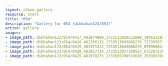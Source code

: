 ```yaml
---
layout: album_gallery
resource: stars
title: "054"
description: "Gallery for 054 (dikhahan123/054)"
active: gallery
images:
- image_path: dikhahan123/054/0417_481974989_1733513020532898_3946232952070034748_n.jpg
- image_path: dikhahan123/054/0418_481766132_1733513003866233_7233956711563694044_n.jpg
- image_path: dikhahan123/054/0419_481971222_1733513043866229_876968624097981814_n.jpg
- image_path: dikhahan123/054/0420_481957314_1733513037199563_6722875398344088837_n.jpg
- image_path: dikhahan123/054/0425_481978275_1733505700533630_3933053666510472558_n.jpg
---
```

